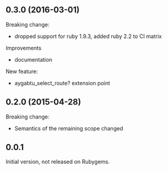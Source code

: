 ## 0.3.0 (2016-03-01)

Breaking change:

  - dropped support for ruby 1.9.3, added ruby 2.2 to CI matrix

Improvements

  - documentation

New feature:

  - aygabtu_select_route? extension point

## 0.2.0 (2015-04-28)

Breaking change:

  - Semantics of the remaining scope changed

## 0.0.1

Initial version, not released on Rubygems.

